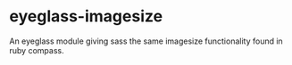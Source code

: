 # eyeglass-imagesize
An eyeglass module giving sass the same imagesize functionality found in ruby compass.
